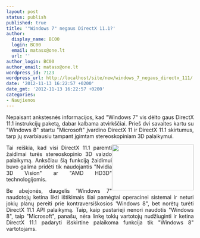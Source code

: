 ```yaml
---
layout: post
status: publish
published: true
title: '"Windows 7" negaus DirectX 11.1?'
author:
  display_name: BC00
  login: BC00
  email: matasx@one.lt
  url: ''
author_login: BC00
author_email: matasx@one.lt
wordpress_id: 7123
wordpress_url: http://localhost/site/new/windows_7_negaus_directx_111/
date: '2012-11-13 16:22:57 +0200'
date_gmt: '2012-11-13 16:22:57 +0200'
categories:
- Naujienos
---
```

<p style="text-align: justify;">
	Nepaisant ankstesnės informacijos, kad &quot;Windows 7&quot; vis dėlto gaus DirectX 11.1 instrukcijų paketą, dabar kalbama atvirk&scaron;čiai. Prie&scaron; dvi savaites kartu su &quot;Windows 8&quot; startu &quot;Microsoft&quot; įvardino DirectX 11 ir DirectX 11.1 skirtumus, tarp jų svarbiausiu tampant įgimtam stereoskopiniam 3D palaikymui.</p>
<p style="text-align: justify;">
	<img alt="" src="http://technews.lt/userfiles/DX11_1.jpg" style="width: 220px; height: 123px; float: right;" />Tai rei&scaron;kia, kad visi DirectX 11.1 paremti žaidimai turės stereoskopinio 3D vaizdo palaikymą. Anksčiau &scaron;ią funkciją žaidimui buvo galima pridėti tik naudojantis &quot;Nvidia 3D Vision&quot; ar &quot;AMD HD3D&quot; technologijomis.</p>
<p style="text-align: justify;">
	Be abejonės, daugelis &#39;Windows 7&quot; naudotojų ketina likti i&scaron;tikimais &scaron;iai pamėgtai operacinei sistemai ir neturi jokių planų pereiti prie kontraversi&scaron;kosios &#39;Windows 8&quot;, bet norėtų turėti DirectX 11.1 API palaikymą. Taip, kaip pastarieji nenori naudotis &quot;Windows 8&quot;, taip &quot;Microsoft&quot;, pana&scaron;u, nėra linkę tokių vartotojų nudžiuginti ir ketina DirectX 11.1 padaryti i&scaron;skirtine palaikoma funkcija tik &quot;Windows 8&quot; vartotojams.</p>
